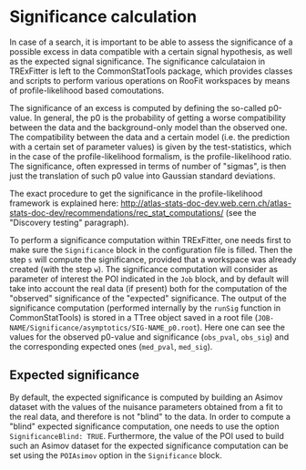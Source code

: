 # Significance calculation

In case of a search, it is important to be able to assess the significance of a possible excess in data compatible with a certain signal hypothesis, 
as well as the expected signal significance. 
The significance calculataion in TRExFitter is left to the CommonStatTools package, which provides classes and scripts to perform various operations on RooFit workspaces by means of profile-likelihood based comoutations.

The significance of an excess is computed by defining the so-called p0-value. 
In general, the p0 is the probability of getting a worse compatibility between the data and the background-only model than the observed one. 
The compatibility between the data and a certain model (i.e. the prediction with a certain set of parameter values) is given by the test-statistics, 
which in the case of the profile-likelihood formalism, is the profile-likelihood ratio. 
The significance, often expressed in terms of number of "sigmas", is then just the translation of such p0 value into Gaussian standard deviations.

The exact procedure to get the significance in the profile-likelihood framework is explained here: http://atlas-stats-doc-dev.web.cern.ch/atlas-stats-doc-dev/recommendations/rec_stat_computations/ (see the "Discovery testing" paragraph).

To perform a significance computation within TRExFitter, one needs first to make sure the `Significance` block in the configuration file is filled.
Then the step `s` will compute the significance, provided that a workspace was already created (with the step `w`). 
The significance computation will consider as parameter of interest the POI indicated in the `Job` block, and by default will take into account the real data (if present) both for the computation of the "observed" significance of the "expected" significance. 
The output of the significance computation (performed internally by the `runSig` function in CommonStatTools) is stored in a TTree object saved in a root file (`JOB-NAME/Significance/asymptotics/SIG-NAME_p0.root`). 
Here one can see the values for the observed p0-value and significance (`obs_pval`, `obs_sig`) and the corresponding expected ones (`med_pval`, `med_sig`). 

## Expected significance

By default, the expected significance is computed by building an Asimov dataset with the values of the nuisance parameters obtained from a fit to the real data, 
and therefore is not "blind" to the data. 
In order to compute a "blind" expected significance computation, one needs to use the option `SignificanceBlind: TRUE`. 
Furthermore, the value of the POI used to build such an Asimov dataset for the expected significance computation can be set using the `POIAsimov` option in the `Significance` block.
